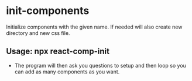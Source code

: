 # init-components

Initialize components with the given name. If needed will also create new directory and new css file.

## Usage: npx react-comp-init

- The program will then ask you questions to setup and then loop so you can add as many components as you want.
